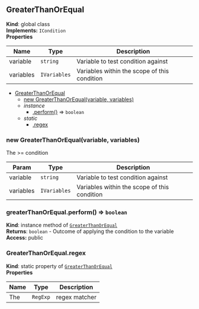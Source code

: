 <a name="GreaterThanOrEqual"></a>
## GreaterThanOrEqual
**Kind**: global class  
**Implements:** <code>ICondition</code>  
**Properties**

| Name | Type | Description |
| --- | --- | --- |
| variable | <code>string</code> | Variable to test condition against |
| variables | <code>IVariables</code> | Variables within the scope of this condition |


* [GreaterThanOrEqual](#GreaterThanOrEqual)
  * [new GreaterThanOrEqual(variable, variables)](#new_GreaterThanOrEqual_new)
  * _instance_
    * [.perform()](#GreaterThanOrEqual+perform) ⇒ <code>boolean</code>
  * _static_
    * [.regex](#GreaterThanOrEqual.regex)

<a name="new_GreaterThanOrEqual_new"></a>
### new GreaterThanOrEqual(variable, variables)
The >= condition


| Param | Type | Description |
| --- | --- | --- |
| variable | <code>string</code> | Variable to test condition against |
| variables | <code>IVariables</code> | Variables within the scope of this condition |

<a name="GreaterThanOrEqual+perform"></a>
### greaterThanOrEqual.perform() ⇒ <code>boolean</code>
**Kind**: instance method of <code>[GreaterThanOrEqual](#GreaterThanOrEqual)</code>  
**Returns**: <code>boolean</code> - Outcome of applying the condition to the variable  
**Access:** public  
<a name="GreaterThanOrEqual.regex"></a>
### GreaterThanOrEqual.regex
**Kind**: static property of <code>[GreaterThanOrEqual](#GreaterThanOrEqual)</code>  
**Properties**

| Name | Type | Description |
| --- | --- | --- |
| The | <code>RegExp</code> | regex matcher |

